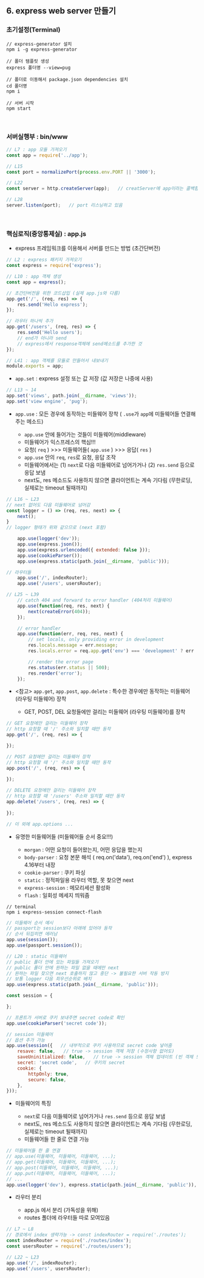 ## **6. express web server 만들기**

### **초기설정(Terminal)**
```
// express-generator 설치
npm i -g express-generator

// 폴더 템플릿 생성
express 폴더명 --view=pug

// 폴더로 이동해서 package.json dependencies 설치
cd 폴더명
npm i

// 서버 시작
npm start
```

<br>

### **서버실행부** : bin/www
```javascript
// L7 : app 모듈 가져오기
const app = require('../app');

// L15
const port = normalizePort(process.env.PORT || '3000');

// L22
const server = http.createServer(app);   // creatServer에 app이라는 콜백함수 넣음

// L28
server.listen(port);   // port 리스닝하고 있음
```

<br>

### **핵심로직(중앙통제실)** : app.js
* express 프레임워크를 이용해서 서버를 만드는 방법 (초간단버전)
```javascript
// L2 : express 패키지 가져오기
const express = require('express');

// L10 : app 객체 생성
const app = express();

// 초간단버전을 위한 코드삽입 (실제 app.js와 다름)
app.get('/', (req, res) => {
	res.send('Hello express');
});

// 라우터 하나씩 추가
app.get('/users', (req, res) => {
	res.send('Hello users');
	// end가 아니라 send
	// express에서 response객체에 send메소드를 추가한 것
});

// L41 : app 객체를 모듈로 만들어서 내보내기
module.exports = app;
```

* `app.set` : express 설정 또는 값 저장 (값 저장은 나중에 사용)
```javascript
// L13 ~ 14
app.set('views', path.join(__dirname, 'views'));
app.set('view engine', 'pug');
```

* `app.use` : 모든 경우에 동작하는 미들웨어 장착 ( `.use`가 `app`에 미들웨어들 연결해 주는 메소드)

	- `app.use` 안에 들어가는 것들이 미들웨어(middleware)<br>
	- 미들웨어가 익스프레스의 핵심!!!<br>
	- 요청( `req` ) >>> 미들웨어들( `app.use` ) >>> 응답( `res` )<br>
	- `app.use` 안의 `req`, `res`로 요청, 응답 조작<br>
	- 미들웨어에서는 (1) `next`로 다음 미들웨어로 넘어가거나 (2) `res.send` 등으로 응답 보냄<br>
	- next도, res 메소드도 사용하지 않으면 클라이언트는 계속 기다림 (무한로딩, 실제로는 timeout 될때까지)

```javascript
// L16 ~ L23
// next 없어도 다음 미들웨어로 넘어감
const logger = () => (req, res, next) => {
	next();
}
// logger 형태가 위와 같으므로 (next 포함)

	app.use(logger('dev'));
	app.use(express.json());
	app.use(express.urlencoded({ extended: false }));
	app.use(cookieParser());
	app.use(express.static(path.join(__dirname, 'public')));

// 라우터들
	app.use('/', indexRouter);
	app.use('/users', usersRouter);

// L25 ~ L39
	// catch 404 and forward to error handler (404처리 미들웨어)
	app.use(function(req, res, next) {
		next(createError(404));
	});

	// error handler
	app.use(function(err, req, res, next) {
		// set locals, only providing error in development
		res.locals.message = err.message;
		res.locals.error = req.app.get('env') === 'development' ? err : {};

		// render the error page
		res.status(err.status || 500);
		res.render('error');
	});
```

* <참고> `app.get`, `app.post`, `app.delete` : 특수한 경우에만 동작하는 미들웨어 (라우팅 미들웨어) 장착

	- GET, POST, DEL 요청들에만 걸리는 미들웨어 (라우팅 미들웨어)를 장착

```javascript
// GET 요청에만 걸리는 미들웨어 장착
// http 요청할 때 '/' 주소와 일치할 때만 동작
app.get('/', (req, res) => {

});

// POST 요청에만 걸리는 미들웨어 장착
// http 요청할 때 '/' 주소와 일치할 때만 동작
app.post('/', (req, res) => {
	
});

// DELETE 요청에만 걸리는 미들웨어 장착
// http 요청할 때 '/users' 주소와 일치할 때만 동작
app.delete('/users', (req, res) => {
	
});

// 이 외에 app.options ...
```

* 유명한 미들웨어들 (미들웨어들 순서 중요!!!)

	- `morgan` : 어떤 요청이 들어왔는지, 어떤 응답을 했는지<br>
	- `body-parser` : 요청 본문 해석 ( req.on('data'), req.on('end') ), express 4.16부터 내장<br>
	- `cookie-parser` : 쿠키 파싱<br>
	- `static` : 정적파일용 라우터 역할, 못 찾으면 next<br>
	- `express-session` : 메모리세션 활성화<br>
	- `flash` : 일회성 메세지 띄워줌<br>

```
// terminal
npm i express-session connect-flash
```

```javascript
// 미들웨어 순서 예시
// passport는 session보다 아래에 있어야 동작
// 순서 뒤집히면 에러남
app.use(session());
app.use(passport.session());
```

```javascript
// L20 : static 미들웨어
// public 폴더 안에 있는 파일들 가져오기
// public 폴더 안에 원하는 파일 없을 때에만 next
// 원하는 파일 찾으면 next 호출하지 않고 중단 -> 불필요한 서버 작동 방지
// 보통 logger 다음 최우선순위로 배치
app.use(express.static(path.join(__dirname, 'public')));
```

```javascript
const session = {

};

// 프론트가 서버로 쿠키 보내주면 secret code로 확인
app.use(cookieParser('secret code'));

// session 미들웨어
// 옵션 추가 가능
app.use(session({   // 내부적으로 쿠키 사용하므로 secret code 넣어줌
	resave: false,   // true -> session 객체 저장 (수정사항 없어도)
	saveUninitialized: false,   // true -> session 객체 업데이트 (빈 객체 또는 수정사항 없어도)
	secret: 'secret code',   // 쿠키의 secret
	cookie: {
		httpOnly: true,
		secure: false,
	},
}));
```

* 미들웨어의 특징

	- `next`로 다음 미들웨어로 넘어가거나 `res.send` 등으로 응답 보냄<br>
	- next도, res 메소드도 사용하지 않으면 클라이언트는 계속 기다림 (무한로딩, 실제로는 timeout 될때까지)<br>
	- 미들웨어들 한 줄로 연결 가능<br>

```javascript
// 미들웨어들 한 줄 연결
// app.use(미들웨어, 미들웨어, 미들웨어, ...);
// app.get(미들웨어, 미들웨어, 미들웨어, ...);
// app.post(미들웨어, 미들웨어, 미들웨어, ...);
// app.put(미들웨어, 미들웨어, 미들웨어, ...);
// ...
app.use(logger('dev'), express.static(path.join(__dirname, 'public')), express.json(), express.urlencoded({ extended: false }), cookieParser());
```

* 라우터 분리

	- app.js 에서 분리 (가독성을 위해)
	- routes 폴더에 라우터들 따로 모여있음

```javascript
// L7 ~ L8
// 경로에서 index 생략가능 -> const indexRouter = require('./routes');
const indexRouter = require('./routes/index');
const usersRouter = require('./routes/users');

// L22 ~ L23
app.use('/', indexRouter);
app.use('/users', usersRouter);
```